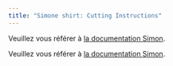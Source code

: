 ```yaml
---
title: "Simone shirt: Cutting Instructions"
---
```


<Note>

Veuillez vous référer à [la documentation Simon](/docs/patterns/simon/).

Veuillez vous référer à [la documentation Simon](/docs/patterns/simon/).

</Note>
